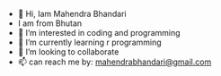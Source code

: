 - 👋 Hi, Iam Mahendra Bhandari
- I am from Bhutan
- 👀 I’m interested in coding and programming
- 🌱 I’m currently learning r programming
- 💞️ I’m looking to collaborate
- 📫 can reach me by: mahendrabhandari@gmail.com

<!---
Mahendra808/Mahendra808 is a ✨ special ✨ repository because its `README.md` (this file) appears on your GitHub profile.
You can click the Preview link to take a look at your changes.
--->
